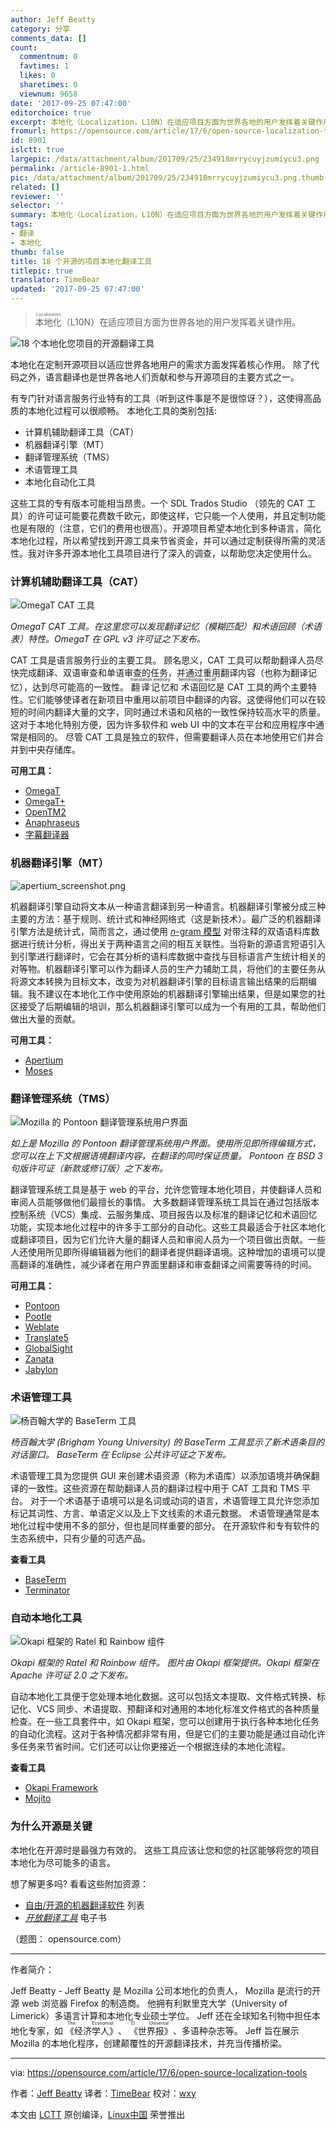 ```yaml
---
author: Jeff Beatty
category: 分享
comments_data: []
count:
  commentnum: 0
  favtimes: 1
  likes: 0
  sharetimes: 0
  viewnum: 9658
date: '2017-09-25 07:47:00'
editorchoice: true
excerpt: 本地化（Localization，L10N）在适应项目方面为世界各地的用户发挥着关键作用。
fromurl: https://opensource.com/article/17/6/open-source-localization-tools
id: 8901
islctt: true
largepic: /data/attachment/album/201709/25/234918mrrycuyjzumiycu3.png
permalink: /article-8901-1.html
pic: /data/attachment/album/201709/25/234918mrrycuyjzumiycu3.png.thumb.jpg
related: []
reviewer: ''
selector: ''
summary: 本地化（Localization，L10N）在适应项目方面为世界各地的用户发挥着关键作用。
tags:
- 翻译
- 本地化
thumb: false
title: 18 个开源的项目本地化翻译工具
titlepic: true
translator: TimeBear
updated: '2017-09-25 07:47:00'
---
```



> 
> <ruby> 本地化 <rt>  Localization </rt></ruby>（L10N）在适应项目方面为世界各地的用户发挥着关键作用。
> 
> 
> 


![18 个本地化您项目的开源翻译工具](/data/attachment/album/201709/25/234918mrrycuyjzumiycu3.png "18 open source translation tools to localize your project")


本地化在定制开源项目以适应世界各地用户的需求方面发挥着核心作用。 除了代码之外，语言翻译也是世界各地人们贡献和参与开源项目的主要方式之一。


有专门针对语言服务行业特有的工具（听到这件事是不是很惊讶？），这使得高品质的本地化过程可以很顺畅。 本地化工具的类别包括:


* 计算机辅助翻译工具（CAT）
* 机器翻译引擎（MT）
* 翻译管理系统（TMS）
* 术语管理工具
* 本地化自动化工具


这些工具的专有版本可能相当昂贵。一个 SDL Trados Studio （领先的 CAT 工具）的许可证可能要花费数千欧元，即使这样，它只能一个人使用，并且定制功能也是有限的（注意，它们的费用也很高）。开源项目希望本地化到多种语言，简化本地化过程，所以希望找到开源工具来节省资金，并可以通过定制获得所需的灵活性。我对许多开源本地化工具项目进行了深入的调查，以帮助您决定使用什么。


### 计算机辅助翻译工具（CAT）


![OmegaT CAT 工具](/data/attachment/album/201709/25/234927qd0cmj2bddd4peqq.png "OmegaT CAT tool")


*OmegaT CAT 工具。在这里您可以发现翻译记忆（模糊匹配）和术语回顾（术语表）特性。OmegaT 在 GPL v3 许可证之下发布。*


CAT 工具是语言服务行业的主要工具。 顾名思义，CAT 工具可以帮助翻译人员尽快完成翻译、双语审查和单语审查的任务，并通过重用翻译内容（也称为翻译记忆），达到尽可能高的一致性。 <ruby> 翻译记忆 <rt>  translation memory </rt></ruby>和<ruby> 术语回忆 <rt>  terminology recall </rt></ruby>是 CAT 工具的两个主要特性。它们能够使译者在新项目中重用以前项目中翻译的内容。这使得他们可以在较短的时间内翻译大量的文字，同时通过术语和风格的一致性保持较高水平的质量。这对于本地化特别方便，因为许多软件和 web UI 中的文本在平台和应用程序中通常是相同的。 尽管 CAT 工具是独立的软件，但需要翻译人员在本地使用它们并合并到中央存储库。


**可用工具：**


* [OmegaT](http://www.omegat.org/)
* [OmegaT+](http://omegatplus.sourceforge.net/)
* [OpenTM2](http://opentm2.org/)
* [Anaphraseus](http://anaphraseus.sourceforge.net/)
* [字幕翻译器](http://www.mironto.sk/)


### 机器翻译引擎（MT）


![apertium_screenshot.png](/data/attachment/album/201709/25/234937y4m3xjleff3c1c1b.png)


机器翻译引擎自动将文本从一种语言翻译到另一种语言。机器翻译引擎被分成三种主要的方法：基于规则、统计式和神经网络式（这是新技术）。最广泛的机器翻译引擎方法是统计式，简而言之，通过使用 [*n*-gram 模型](https://en.wikipedia.org/wiki/N-gram#n-gram_models) 对带注释的双语语料库数据进行统计分析，得出关于两种语言之间的相互关联性。当将新的源语言短语引入到引擎进行翻译时，它会在其分析的语料库数据中查找与目标语言产生统计相关的对等物。机器翻译引擎可以作为翻译人员的生产力辅助工具，将他们的主要任务从将源文本转换为目标文本，改变为对机器翻译引擎的目标语言输出结果的后期编辑。我不建议在本地化工作中使用原始的机器翻译引擎输出结果，但是如果您的社区接受了后期编辑的培训，那么机器翻译引擎可以成为一个有用的工具，帮助他们做出大量的贡献。


**可用工具：**


* [Apertium](http://www.apertium.org/)
* [Moses](http://www.statmt.org/moses/)


### 翻译管理系统（TMS）


![Mozilla 的 Pontoon 翻译管理系统用户界面](/data/attachment/album/201709/25/234944q2t7vxmpec406410.png "Mozilla's Pontoon translation management system user interface")


*如上是 Mozilla 的 Pontoon 翻译管理系统用户界面。使用所见即所得编辑方式，您可以在上下文根据语境翻译内容，在翻译的同时保证质量。 Pontoon 在 BSD 3 句版许可证（新款或修订版）之下发布。*


翻译管理系统工具是基于 web 的平台，允许您管理本地化项目，并使翻译人员和审阅人员能够做他们最擅长的事情。 大多数翻译管理系统工具旨在通过包括版本控制系统（VCS）集成、云服务集成、项目报告以及标准的翻译记忆和术语回忆功能，实现本地化过程中的许多手工部分的自动化。这些工具最适合于社区本地化或翻译项目，因为它们允许大量的翻译人员和审阅人员为一个项目做出贡献。一些人还使用所见即所得编辑器为他们的翻译者提供翻译语境。这种增加的语境可以提高翻译的准确性，减少译者在用户界面里翻译和审查翻译之间需要等待的时间。


**可用工具：**


* [Pontoon](http://pontoon.mozilla.org/)
* [Pootle](http://pootle.translatehouse.org/)
* [Weblate](https://weblate.org/)
* [Translate5](http://translate5.net/)
* [GlobalSight](http://www.globalsight.com/)
* [Zanata](http://zanata.org/)
* [Jabylon](http://jabylon.org/)


### 术语管理工具


![杨百翰大学的 BaseTerm 工具](/data/attachment/album/201709/25/234948a554uwiv55ohuuek.png "Brigham Young University's BaseTerm tool")


*杨百翰大学 (Brigham Young University) 的 BaseTerm 工具显示了新术语条目的对话窗口。 BaseTerm 在 Eclipse 公共许可证之下发布。*


术语管理工具为您提供 GUI 来创建术语资源（称为术语库）以添加语境并确保翻译的一致性。这些资源在帮助翻译人员的翻译过程中用于 CAT 工具和 TMS 平台。 对于一个术语基于语境可以是名词或动词的语言，术语管理工具允许您添加标记其词性、方言、单语定义以及上下文线索的术语元数据。 术语管理通常是本地化过程中使用不多的部分，但也是同样重要的部分。 在开源软件和专有软件的生态系统中，只有少量的可选产品。


**查看工具**


* [BaseTerm](http://certsoftadmin.byu.edu/baseterm/termbase/search_all)
* [Terminator](https://github.com/translate/terminator)


### 自动本地化工具


![Okapi 框架的 Ratel 和 Rainbow 组件](/data/attachment/album/201709/25/234950m9orpp8qv91j7znx.jpg "Ratel and Rainbow components of the Okapi Framework")


*Okapi 框架的 Ratel 和 Rainbow 组件。 图片由 Okapi 框架提供。Okapi 框架在 Apache 许可证 2.0 之下发布。*


自动本地化工具便于您处理本地化数据。这可以包括文本提取、文件格式转换、标记化、VCS 同步、术语提取、预翻译和对通用的本地化标准文件格式的各种质量检查。在一些工具套件中，如 Okapi 框架，您可以创建用于执行各种本地化任务的自动化流程。这对于各种情况都非常有用，但是它们的主要功能是通过自动化许多任务来节省时间。它们还可以让你更接近一个根据连续的本地化流程。


**查看工具**


* [Okapi Framework](http://okapiframework.org/)
* [Mojito](http://www.mojito.global/)


### 为什么开源是关键


本地化在开源时是最强力有效的。 这些工具应该让您和您的社区能够将您的项目本地化为尽可能多的语言。


想了解更多吗? 看看这些附加资源：


* [自由/开源的机器翻译软件](http://fosmt.org/) 列表
* *[开放翻译工具](https://booki.flossmanuals.net/open-translation-tools/index)* 电子书


（题图： opensource.com）




---


作者简介：


Jeff Beatty - Jeff Beatty 是 Mozilla 公司本地化的负责人， Mozilla 是流行的开源 web 浏览器 Firefox 的制造商。 他拥有利默里克大学（University of Limerick）多语言计算和本地化专业硕士学位。 Jeff 还在全球知名刊物中担任本地化专家，如<ruby> 《经济学人》 <rp>  （ </rp> <rt>  The Economist </rt> <rp>  ） </rp></ruby>、<ruby> 《世界报》 <rp>  （ </rp> <rt>  El Universal </rt> <rp>  ） </rp></ruby>、多语种杂志等。 Jeff 旨在展示 Mozilla 的本地化程序，创建颠覆性的开源翻译技术，并充当传播桥梁。




---


via: <https://opensource.com/article/17/6/open-source-localization-tools>


作者：[Jeff Beatty](https://opensource.com/users/guerojeff) 译者：[TimeBear](https://github.com/TimeBear) 校对：[wxy](https://github.com/wxy)


本文由 [LCTT](https://github.com/LCTT/TranslateProject) 原创编译，[Linux中国](https://linux.cn/) 荣誉推出